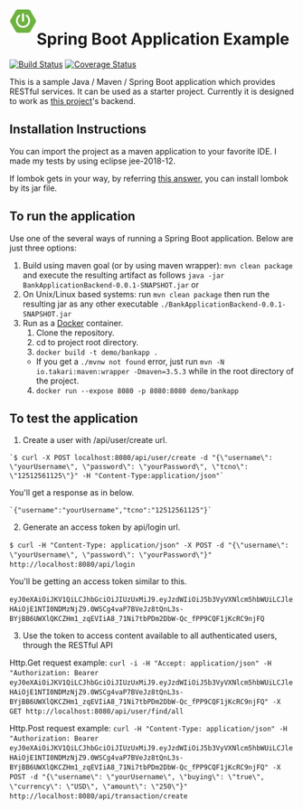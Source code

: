 <img align="left" width="48" height="48" src="./spring-boot-logo.jpg">

# Spring Boot Application Example

[![Build Status](https://travis-ci.org/mertakdut/Spring-Boot-Sample-Project.svg?branch=master)](https://travis-ci.org/mertakdut/Spring-Boot-Sample-Project)
[![Coverage Status](https://coveralls.io/repos/github/mertakdut/Spring-Boot-Sample-Project/badge.svg?branch=master)](https://coveralls.io/github/mertakdut/Spring-Boot-Sample-Project?branch=master)

This is a sample Java / Maven / Spring Boot application which provides RESTful services. It can be used as a starter project. Currently it is designed to work as [this project](https://github.com/mertakdut/React-Sample-Project)'s backend.

## Installation Instructions
  You can import the project as a maven application to your favorite IDE. I made my tests by using eclipse jee-2018-12.
  
  If lombok gets in your way, by referring [this answer](https://stackoverflow.com/a/22332248/4130569), you can install lombok by its jar file.

## To run the application
Use one of the several ways of running a Spring Boot application. Below are just three options:

1. Build using maven goal (or by using maven wrapper): `mvn clean package` and execute the resulting artifact as follows `java -jar BankApplicationBackend-0.0.1-SNAPSHOT.jar` or
2. On Unix/Linux based systems: run `mvn clean package` then run the resulting jar as any other executable `./BankApplicationBackend-0.0.1-SNAPSHOT.jar`
3. Run as a [Docker](https://www.docker.com/) container.  
    1) Clone the repository.
    2) cd to project root directory.
    3) `docker build -t demo/bankapp .`
      * If you get a `./mvnw not found` error, just run `mvn -N io.takari:maven:wrapper -Dmaven=3.5.3` while in the root directory of the project.
    4) `docker run --expose 8080 -p 8080:8080 demo/bankapp`

## To test the application
  1. Create a user with /api/user/create url.
      
    `$ curl -X POST localhost:8080/api/user/create -d "{\"username\": \"yourUsername\", \"password\": \"yourPassword\", \"tcno\": \"12512561125\"}" -H "Content-Type:application/json"`
  You'll get a response as in below.
  
    `{"username":"yourUsername","tcno":"12512561125"}`
  2. Generate an access token by api/login url.
  
  `$ curl -H "Content-Type: application/json" -X POST -d "{\"username\": \"yourUsername\", \"password\": \"yourPassword\"}" http://localhost:8080/api/login`
  
  You'll be getting an access token similar to this.
  
  `eyJ0eXAiOiJKV1QiLCJhbGciOiJIUzUxMiJ9.eyJzdWIiOiJ5b3VyVXNlcm5hbWUiLCJleHAiOjE1NTI0NDMzNjZ9.0WSCg4vaP7BVeJz8tQnL3s-BYjBB6UWXlQKCZHm1_zqEVIiA8_71Ni7tbPDm2DbW-Qc_fPP9CQF1jKcRC9njFQ`
  
  3. Use the token to access content available to all authenticated users, through the RESTful API
    
  Http.Get request example:
    `curl -i -H "Accept: application/json" -H "Authorization: Bearer eyJ0eXAiOiJKV1QiLCJhbGciOiJIUzUxMiJ9.eyJzdWIiOiJ5b3VyVXNlcm5hbWUiLCJleHAiOjE1NTI0NDMzNjZ9.0WSCg4vaP7BVeJz8tQnL3s-BYjBB6UWXlQKCZHm1_zqEVIiA8_71Ni7tbPDm2DbW-Qc_fPP9CQF1jKcRC9njFQ" -X GET http://localhost:8080/api/user/find/all`
    
  Http.Post request example:
    `curl -H "Content-Type: application/json" -H "Authorization: Bearer eyJ0eXAiOiJKV1QiLCJhbGciOiJIUzUxMiJ9.eyJzdWIiOiJ5b3VyVXNlcm5hbWUiLCJleHAiOjE1NTI0NDMzNjZ9.0WSCg4vaP7BVeJz8tQnL3s-BYjBB6UWXlQKCZHm1_zqEVIiA8_71Ni7tbPDm2DbW-Qc_fPP9CQF1jKcRC9njFQ" -X POST -d "{\"username\": \"yourUsername\", \"buying\": \"true\", \"currency\": \"USD\", \"amount\": \"250\"}" http://localhost:8080/api/transaction/create`
